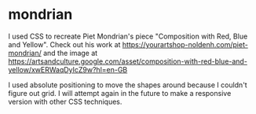 # mondrian

I used CSS to recreate Piet Mondrian's piece "Composition with Red, Blue and Yellow". Check out his work at https://yourartshop-noldenh.com/piet-mondrian/ and the image at https://artsandculture.google.com/asset/composition-with-red-blue-and-yellow/xwERWaqDyIcZ9w?hl=en-GB

I used absolute positioning to move the shapes around because I couldn't figure out grid. I will attempt again in the future to make a responsive version with other CSS techniques. 

